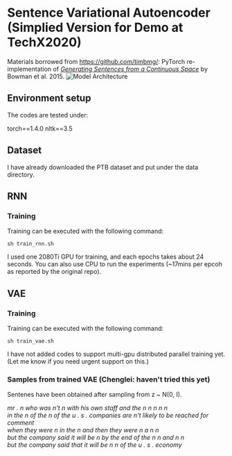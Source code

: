 # Sentence Variational Autoencoder (Simplied Version for Demo at TechX2020)

Materials borrowed from https://github.com/timbmg/: PyTorch re-implementation of [_Generating Sentences from a Continuous Space_](https://arxiv.org/abs/1511.06349) by Bowman et al. 2015.
![Model Architecture](https://github.com/hammad001/Language-Modelling-CSE291-AS2/blob/master/figs/model.png "Model Architecture")

## Environment setup

The codes are tested under: 

torch==1.4.0
nltk==3.5

## Dataset

I have already downloaded the PTB dataset and put under the data directory.

## RNN
### Training

Training can be executed with the following command:
```
sh train_rnn.sh
```

I used one 2080Ti GPU for training, and each epochs takes about 24 seconds.
You can also use CPU to run the experiments (~17mins per epcoh as reported by the original repo).




## VAE
### Training 

Training can be executed with the following command:
```
sh train_vae.sh
```


I have not added codes to support multi-gpu distributed parallel training yet. (Let me know if you need urgent support on this.)

### Samples from trained VAE (Chenglei: haven't tried this yet)
Sentenes have been obtained after sampling from z ~ N(0, I).  

_mr . n who was n't n with his own staff and the n n n n n_  
_in the n of the n of the u . s . companies are n't likely to be reached for comment_  
_when they were n in the n and then they were n a n n_  
_but the company said it will be n by the end of the n n and n n_  
_but the company said that it will be n n of the u . s . economy_  

